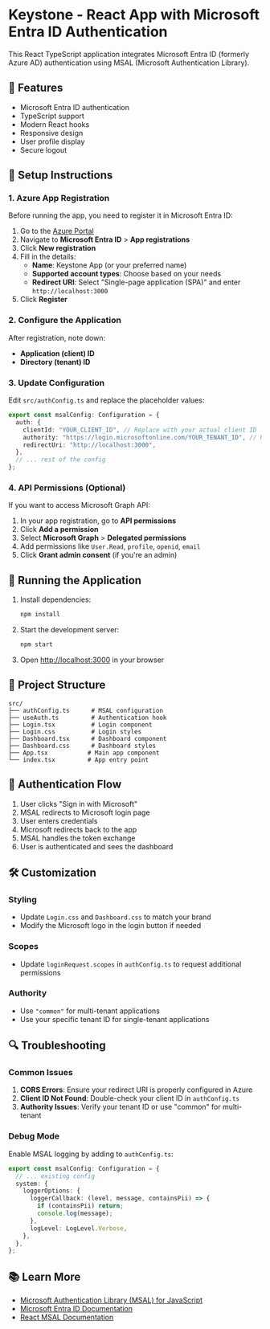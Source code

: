 # Keystone - React App with Microsoft Entra ID Authentication

This React TypeScript application integrates Microsoft Entra ID (formerly Azure AD) authentication using MSAL (Microsoft Authentication Library).

## 🚀 Features

- Microsoft Entra ID authentication
- TypeScript support
- Modern React hooks
- Responsive design
- User profile display
- Secure logout

## 🔧 Setup Instructions

### 1. Azure App Registration

Before running the app, you need to register it in Microsoft Entra ID:

1. Go to the [Azure Portal](https://portal.azure.com)
2. Navigate to **Microsoft Entra ID** > **App registrations**
3. Click **New registration**
4. Fill in the details:
   - **Name**: Keystone App (or your preferred name)
   - **Supported account types**: Choose based on your needs
   - **Redirect URI**: Select "Single-page application (SPA)" and enter `http://localhost:3000`
5. Click **Register**

### 2. Configure the Application

After registration, note down:

- **Application (client) ID**
- **Directory (tenant) ID**

### 3. Update Configuration

Edit `src/authConfig.ts` and replace the placeholder values:

```typescript
export const msalConfig: Configuration = {
  auth: {
    clientId: "YOUR_CLIENT_ID", // Replace with your actual client ID
    authority: "https://login.microsoftonline.com/YOUR_TENANT_ID", // Replace with your tenant ID
    redirectUri: "http://localhost:3000",
  },
  // ... rest of the config
};
```

### 4. API Permissions (Optional)

If you want to access Microsoft Graph API:

1. In your app registration, go to **API permissions**
2. Click **Add a permission**
3. Select **Microsoft Graph** > **Delegated permissions**
4. Add permissions like `User.Read`, `profile`, `openid`, `email`
5. Click **Grant admin consent** (if you're an admin)

## 🚀 Running the Application

1. Install dependencies:

   ```bash
   npm install
   ```

2. Start the development server:

   ```bash
   npm start
   ```

3. Open [http://localhost:3000](http://localhost:3000) in your browser

## 📁 Project Structure

```
src/
├── authConfig.ts      # MSAL configuration
├── useAuth.ts         # Authentication hook
├── Login.tsx          # Login component
├── Login.css          # Login styles
├── Dashboard.tsx      # Dashboard component
├── Dashboard.css      # Dashboard styles
├── App.tsx           # Main app component
└── index.tsx         # App entry point
```

## 🔐 Authentication Flow

1. User clicks "Sign in with Microsoft"
2. MSAL redirects to Microsoft login page
3. User enters credentials
4. Microsoft redirects back to the app
5. MSAL handles the token exchange
6. User is authenticated and sees the dashboard

## 🛠️ Customization

### Styling

- Update `Login.css` and `Dashboard.css` to match your brand
- Modify the Microsoft logo in the login button if needed

### Scopes

- Update `loginRequest.scopes` in `authConfig.ts` to request additional permissions

### Authority

- Use `"common"` for multi-tenant applications
- Use your specific tenant ID for single-tenant applications

## 🔍 Troubleshooting

### Common Issues

1. **CORS Errors**: Ensure your redirect URI is properly configured in Azure
2. **Client ID Not Found**: Double-check your client ID in `authConfig.ts`
3. **Authority Issues**: Verify your tenant ID or use "common" for multi-tenant

### Debug Mode

Enable MSAL logging by adding to `authConfig.ts`:

```typescript
export const msalConfig: Configuration = {
  // ... existing config
  system: {
    loggerOptions: {
      loggerCallback: (level, message, containsPii) => {
        if (containsPii) return;
        console.log(message);
      },
      logLevel: LogLevel.Verbose,
    },
  },
};
```

## 📚 Learn More

- [Microsoft Authentication Library (MSAL) for JavaScript](https://docs.microsoft.com/en-us/azure/active-directory/develop/msal-overview)
- [Microsoft Entra ID Documentation](https://docs.microsoft.com/en-us/azure/active-directory/)
- [React MSAL Documentation](https://github.com/AzureAD/microsoft-authentication-library-for-js/tree/dev/lib/msal-react)
